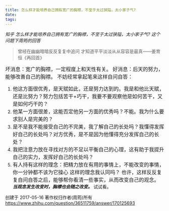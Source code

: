 ```yaml
---
title: 怎么样才能培养自己拥有宽广的胸襟，不至于太过狭隘，太小家子气?
date:
tags:
---
```

_知乎 怎么样才能培养自己拥有宽广的胸襟，不至于太过狭隘，太小家子气?
这个问题下周筠的回答_<br/>

>曾经在幽幽暗暗反反复复中追问
>才知道平平淡淡从从容容是最真——姜育恒《再回首》

<font size=3>坏消息：宽广的胸襟，一定程度上和天性有关。
好消息：后天的努力，能够改善自己的胸襟。
不妨经常拿起笔来这样自问自答：</font>
<!--more-->
1. <font size=3>他这方面很优秀，是天赋如此，还是努力达到的。我是和他比天赋，还是比努力？努力包括苦干+巧干，我要不要观察他是如何苦干，又是如何巧干的？</font>
2. <font size=3>他某一方面很差，这能否定他另一方面的优秀吗？不能。我为什么要求别人是完美的？</font>
3. <font size=3>是不是我不能接受自己的不完美，我了解自己的长处吗？我懂得发挥好自己的长处吗？对方优秀，是不是因为他懂得充分发挥自己的长处？</font>
4. <font size=3>我把注意力放在寻找对方的不足以平衡自己的心理，这有助于我提升自己的实力，发挥好自己的长处吗？</font>
5. <font size=3>有人持有这样的理念：把精力放在有用的事情上，不能改变的事情，你一分钟都不该为它操心 这样的理念我认同吗？</font>
<font size=3>也许，这样反反复复自问自答之后，能够帮你看清一些事实，从而改变自己的观念。</font>
**_当观念发生改变时，胸襟也会随之改变。_**
试试看。  

创建于 2017-05-16
著作权归作者(周筠)所有
<https://www.zhihu.com/question/36511759/answer/170125693>
